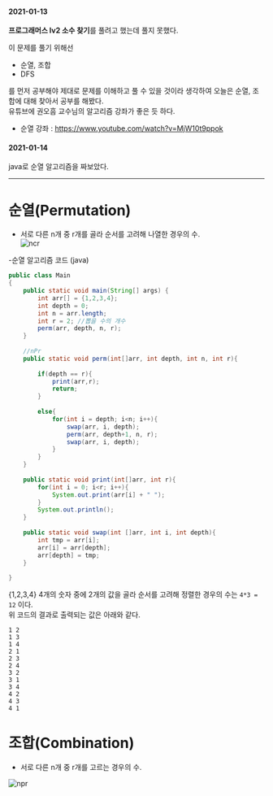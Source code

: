 
  
  #### 2021-01-13
**프로그래머스 lv2 소수 찾기**를 풀려고 했는데 풀지 못했다.  

이 문제를 풀기 위해선
- 순열, 조합
- DFS  

를 먼저 공부해야 제대로 문제를 이해하고 풀 수 있을 것이라 생각하여 오늘은 순열, 조합에 대해 찾아서 공부를 해봤다.  
유튜브에 권오흠 교수님의 알고리즘 강좌가 좋은 듯 하다.
- 순열 강좌 : https://www.youtube.com/watch?v=MjW10t9ppok


#### 2021-01-14
java로 순열 알고리즘을 짜보았다.


--------

# 순열(Permutation)

- 서로 다른 n개 중 r개를 골라 순서를 고려해 나열한 경우의 수.  
![ncr](https://user-images.githubusercontent.com/64109506/104471618-6b965300-55fe-11eb-8bc5-11a69e895993.gif)  

-순열 알고리즘 코드 (java)
```java
public class Main
{
	public static void main(String[] args) {
	    int arr[] = {1,2,3,4};
	    int depth = 0;
	    int n = arr.length;
	    int r = 2; //뽑을 수의 개수
	    perm(arr, depth, n, r);
	}
	
	//nPr
	public static void perm(int[]arr, int depth, int n, int r){
	   
	    if(depth == r){
	        print(arr,r);
	        return;
	    }
	    
	    else{
	        for(int i = depth; i<n; i++){
    	        swap(arr, i, depth);
    	        perm(arr, depth+1, n, r);
    	        swap(arr, i, depth);
	        }
	    }
	}
	
	public static void print(int[]arr, int r){
	    for(int i = 0; i<r; i++){
	        System.out.print(arr[i] + " ");
	    }
	    System.out.println();
	}
	
	public static void swap(int []arr, int i, int depth){
	    int tmp = arr[i];
	    arr[i] = arr[depth];
	    arr[depth] = tmp;
	}
	
}
```  
  
  {1,2,3,4} 4개의 숫자 중에 2개의 값을 골라 순서를 고려해 정렬한 경우의 수는 `4*3 = 12` 이다.  
   위 코드의 결과로 출력되는 값은 아래와 같다.
   
   ```
   1 2                                                                    
1 3                                                                    
1 4                                                                    
2 1                                                                    
2 3                                                                    
2 4                                                                    
3 2                                                                    
3 1                                                                    
3 4                                                                    
4 2                                                                    
4 3                                                                    
4 1 
```
  
# 조합(Combination)

- 서로 다른 n개 중 r개를 고르는 경우의 수.

![npr](https://user-images.githubusercontent.com/64109506/104471622-6cc78000-55fe-11eb-9cc3-cbfa65c1154a.gif)
